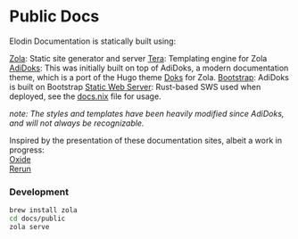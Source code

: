 # Public Docs

Elodin Documentation is statically built using:    

[Zola](https://www.getzola.org/): Static site generator and server
[Tera](https://keats.github.io/tera/): Templating engine for Zola
[AdiDoks](https://adidoks.org/): This was initially built on top of AdiDoks, a modern documentation theme, which is a port of the Hugo theme [Doks](https://github.com/h-enk/doks) for Zola.
[Bootstrap](https://icons.getbootstrap.com/): AdiDoks is built on Bootstrap
[Static Web Server](https://static-web-server.net/): Rust-based SWS used when deployed, see the [docs.nix](../../nix/docs.nix) file for usage.

*note: The styles and templates have been heavily modified since AdiDoks, and will not always be recognizable.*

Inspired by the presentation of these documentation sites, albeit a work in progress:     
[Oxide](https://docs.oxide.computer/guides/introduction)    
[Rerun](https://rerun.io/docs/getting-started/what-is-rerun)

### Development

```sh
brew install zola
cd docs/public
zola serve
```